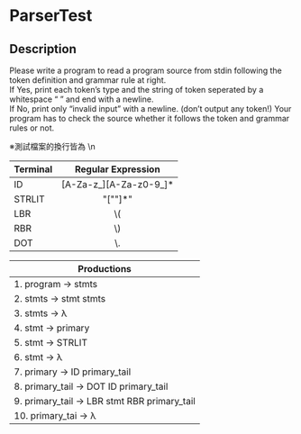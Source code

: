 # ParserTest  

## Description

  Please write a program to read a program source from stdin following the token definition 
and grammar rule at right.  
  If Yes, print each token’s type and the string of token seperated by a whitespace “ ” and 
end with a newline.   
  If No, print only “invalid input” with a newline. (don’t output any token!)
Your program has to check the source whether it follows the token and grammar rules or 
not.  

※測試檔案的換行皆為 \n

| Terminal  | Regular Expression | 
|-------|:-----:|
| ID   | [A-Za-z_][A-Za-z0-9_]* |
| STRLIT | "[""]*"  |
| LBR | \\( |
| RBR | \\) |
| DOT | \\. |


| Productions  |
|-------|
| 1. program → stmts  |
| 2. stmts → stmt stmts  |
| 3. stmts → λ  |
| 4. stmt → primary  |
| 5. stmt → STRLIT  |
| 6. stmt → λ  |
| 7. primary → ID primary_tail  |
| 8. primary_tail → DOT ID primary_tail  |
| 9. primary_tail → LBR stmt RBR primary_tail  |
| 10. primary_tai → λ  |

